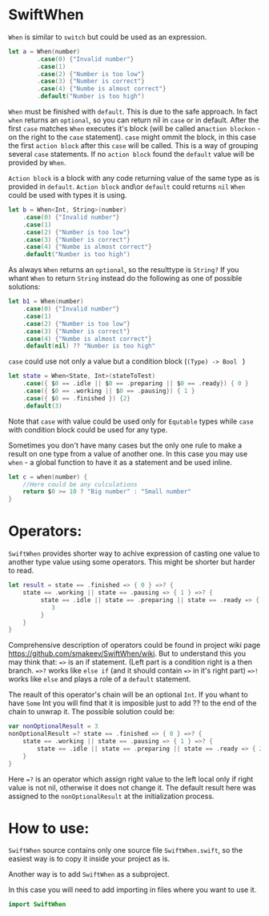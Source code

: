 # SwiftWhen

```When``` is similar to ```switch``` but could be used as an expression. 

```swift
let a = When(number)
        .case(0) {"Invalid number"}
        .case(1)
        .case(2) {"Number is too low"}
        .case(3) {"Number is correct"}
        .case(4) {"Numbe is almost correct"}
        .default("Number is too high")
```
```When``` must be finished with ```default```. This is due to the safe approach. In fact ```when``` returns an ```optional```, so you can return nil in ```case``` or in default.
After the first ```case``` matches ```When``` executes it's block (will be called an```action blockon``` -  on the right to the ```case``` statement).
```case``` might ommit the block, in this case the first ```action block``` after this ```case``` will be called. This is a way of grouping several ```case``` statements.
If no ```action block``` found the ```default``` value will be provided by ```When```.

```Action block``` is a block with any code returning value of the same type as is provided in ```default```.
```Action block``` and\or ```default``` could returns ```nil```
```When``` could be used with types it is using.

```swift
let b = When<Int, String>(number)
	.case(0) {"Invalid number"}
	.case(1)
	.case(2) {"Number is too low"}
	.case(3) {"Number is correct"}
	.case(4) {"Numbe is almost correct"}
	.default("Number is too high")
```
As always ```When``` returns an ```optional```, so the resulttype is ```String?```
If you whant ```When``` to return ```String``` instead do the following as one of possible solutions:
```swift
let b1 = When(number)
	.case(0) {"Invalid number"}
	.case(1)
	.case(2) {"Number is too low"}
	.case(3) {"Number is correct"}
	.case(4) {"Numbe is almost correct"}
	.default(nil) ?? "Number is too high"
```

```case``` could use not only a value but a condition block (``` (Type) -> Bool  ``` )
```swift
let state = When<State, Int>(stateToTest)
	.case({ $0 == .idle || $0 == .preparing || $0 == .ready}) { 0 }
	.case({ $0 == .working || $0 == .pausing}) { 1 }
	.case({ $0 == .finished }) {2}
	.default(3)
```

Note that  ```case``` with value could be used only for ```Equtable``` types while ```case``` with condition block could be used for any type.

Sometimes you don't have many cases but the only one rule to make a result on one type from a value of another one.
In this case you may use ```when``` - a global function to have it as a statement and be used inline.
```swift
let c = when(number) {
	//Here could be any culculations 
	return $0 >= 10 ? "Big number" : "Small number"
}
```

# Operators:

```SwiftWhen``` provides shorter way to achive expression of casting one value to another type value using some operators.
This might be shorter but harder to read. 

```swift
let result = state == .finished => { 0 } =>? {
	state == .working || state == .pausing => { 1 } =>? {
		 state == .idle || state == .preparing || state == .ready => { 2 } =>! {
			3
		 }
	}
}
```
Comprehensive description of operators could be found in project wiki page https://github.com/smakeev/SwiftWhen/wiki. 
But to understand this you may think that:
```=>``` is an if statement. (Left part is a condition right is a then branch. 
```=>?``` works like ```else if``` (and it should contain ```=>``` in it's right part)
```=>!``` works like ```else``` and plays a role of a ```default``` statement.

The reault of this operator's chain will be an optional ```Int```. If you whant to have ```Some``` Int you will find that it is imposible just to add ?? to the end of the chain to unwrap it. The possible solution could be:
```swift
var nonOptionalResult = 3
nonOptionalResult =? state == .finished => { 0 } =>? {
	state == .working || state == .pausing => { 1 } =>? {
		state == .idle || state == .preparing || state == .ready => { 2 }
	}
}
```

Here ```=?``` is an operator which assign right value to the left local only if right value is not nil, otherwise it does not change it. The default result here was assigned to the ```nonOptionalResult``` at the initialization process.

# How to use:

```SwiftWhen``` source contains only one source file ```SwiftWhen.swift```, so the easiest way is to copy it inside your project as is.

Another way is to add ```SwiftWhen``` as a subproject.

In this case you will need to add importing in files where you want to use it.
```swift
import SwiftWhen
```


